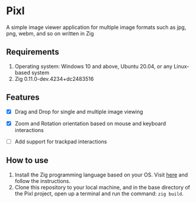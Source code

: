 # Pixl
A simple image viewer application for multiple image formats such as jpg, png, webm, and so on written in Zig

## Requirements
1. Operating system: Windows 10 and above, Ubuntu 20.04, or any Linux-based system
2. Zig 0.11.0-dev.4234+dc2483516 

## Features
- [X] Drag and Drop for single and multiple image viewing
- [X] Zoom and Rotation orientation based on mouse and keyboard interactions
- [ ] Add support for trackpad interactions


## How to use
1. Install the Zig programming language based on your OS. Visit [here](https://ziglang.org/download/) and follow the instructions.
2. Clone this repository to your local machine, and in the base directory of the Pixl project, open up a terminal and run the command: `zig build`.
